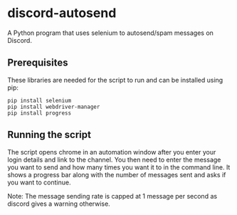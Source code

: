 # discord-autosend
A Python program that uses selenium to autosend/spam messages on Discord.

## Prerequisites
These libraries are needed for the script to run and can be installed using pip:
```
pip install selenium
pip install webdriver-manager
pip install progress
```

## Running the script
The script opens chrome in an automation window after you enter your login details and link to the channel.
You then need to enter the message you want to send and how many times you want it to in the command line.
It shows a progress bar along with the number of messages sent and asks if you want to continue.

Note: The message sending rate is capped at 1 message per second as discord gives a warning otherwise.
